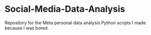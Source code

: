 # Social-Media-Data-Analysis
Repository for the Meta personal data analysis Python scripts I made because I was bored.
